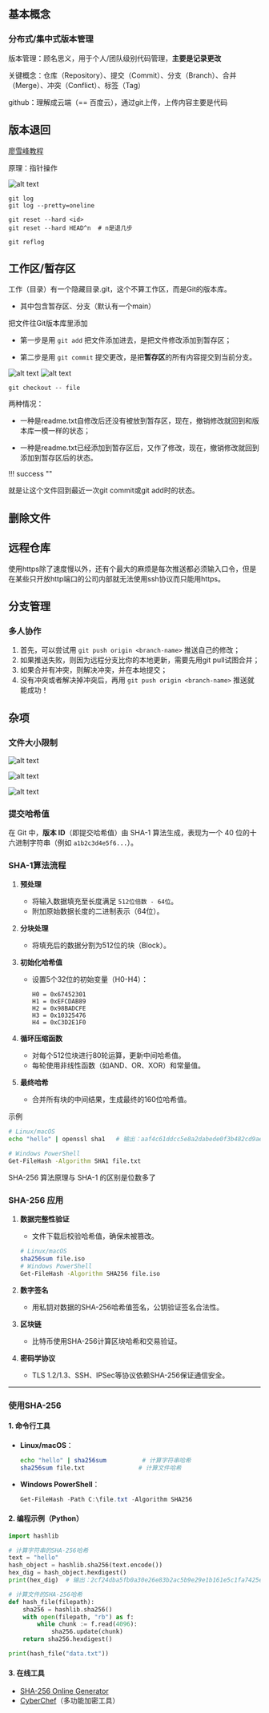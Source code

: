 ## 基本概念

### 分布式/集中式版本管理

版本管理：顾名思义，用于个人/团队级别代码管理，**主要是记录更改**

关键概念：仓库（Repository）、提交（Commit）、分支（Branch）、合并（Merge）、冲突（Conflict）、标签（Tag）

github：理解成云端（== 百度云），通过git上传，上传内容主要是代码

## 版本退回

[廖雪峰教程](https://liaoxuefeng.com/books/git/time-travel/reset/index.html)

原理：指针操作

![alt text](image-1.png)

```shell
git log
git log --pretty=oneline
```

```shell
git reset --hard <id>
git reset --hard HEAD^n  # n是退几步
```

```shell
git reflog
```

## 工作区/暂存区

工作（目录）有一个隐藏目录.git，这个不算工作区，而是Git的版本库。

- 其中包含暂存区、分支（默认有一个main）

把文件往Git版本库里添加

- 第一步是用 `git add` 把文件添加进去，是把文件修改添加到暂存区；

- 第二步是用 `git commit` 提交更改，是把**暂存区**的所有内容提交到当前分支。

![alt text](image-2.png)
![alt text](image-3.png)

```shell
git checkout -- file
```

两种情况：

- 一种是readme.txt自修改后还没有被放到暂存区，现在，撤销修改就回到和版本库一模一样的状态；

- 一种是readme.txt已经添加到暂存区后，又作了修改，现在，撤销修改就回到添加到暂存区后的状态。

!!! success ""

   就是让这个文件回到最近一次git commit或git add时的状态。

## 删除文件

## 远程仓库

使用https除了速度慢以外，还有个最大的麻烦是每次推送都必须输入口令，但是在某些只开放http端口的公司内部就无法使用ssh协议而只能用https。

## 分支管理

### 多人协作

1. 首先，可以尝试用 `git push origin <branch-name>` 推送自己的修改；
2. 如果推送失败，则因为远程分支比你的本地更新，需要先用git pull试图合并；
3. 如果合并有冲突，则解决冲突，并在本地提交；
4. 没有冲突或者解决掉冲突后，再用 `git push origin <branch-name>` 推送就能成功！

## 杂项

### 文件大小限制

![alt text](image-10.png)

![alt text](image-11.png)

![alt text](image.png)

### 提交哈希值


在 Git 中，**版本 ID**（即提交哈希值）由 SHA-1 算法生成，表现为一个 40 位的十六进制字符串（例如 `a1b2c3d4e5f6...`）。

### SHA-1算法流程

1. **预处理**  
   - 将输入数据填充至长度满足 `512位倍数 - 64位`。  
   - 附加原始数据长度的二进制表示（64位）。

2. **分块处理**  
   - 将填充后的数据分割为512位的块（Block）。

3. **初始化哈希值**  
   - 设置5个32位的初始变量（H0-H4）：  
     ```
     H0 = 0x67452301  
     H1 = 0xEFCDAB89  
     H2 = 0x98BADCFE  
     H3 = 0x10325476  
     H4 = 0xC3D2E1F0
     ```

4. **循环压缩函数**  
   - 对每个512位块进行80轮运算，更新中间哈希值。  
   - 每轮使用非线性函数（如AND、OR、XOR）和常量值。

5. **最终哈希**  
   - 合并所有块的中间结果，生成最终的160位哈希值。


示例

  ```bash
  # Linux/macOS
  echo "hello" | openssl sha1   # 输出：aaf4c61ddcc5e8a2dabede0f3b482cd9aea9434d

  # Windows PowerShell
  Get-FileHash -Algorithm SHA1 file.txt
  ```

SHA-256 算法原理与 SHA-1 的区别是位数多了


### **SHA-256 应用**

1. **数据完整性验证**  

   - 文件下载后校验哈希值，确保未被篡改。  
   ```bash
   # Linux/macOS
   sha256sum file.iso
   # Windows PowerShell
   Get-FileHash -Algorithm SHA256 file.iso
   ```

2. **数字签名**  
   - 用私钥对数据的SHA-256哈希值签名，公钥验证签名合法性。

3. **区块链**  
   - 比特币使用SHA-256计算区块哈希和交易验证。

4. **密码学协议**  
   - TLS 1.2/1.3、SSH、IPSec等协议依赖SHA-256保证通信安全。

---

### **使用SHA-256**
#### **1. 命令行工具**
- **Linux/macOS**：  
  ```bash
  echo "hello" | sha256sum          # 计算字符串哈希
  sha256sum file.txt               # 计算文件哈希
  ```
- **Windows PowerShell**：  
  ```powershell
  Get-FileHash -Path C:\file.txt -Algorithm SHA256
  ```

#### **2. 编程示例（Python）**
```python
import hashlib

# 计算字符串的SHA-256哈希
text = "hello"
hash_object = hashlib.sha256(text.encode())
hex_dig = hash_object.hexdigest()
print(hex_dig)  # 输出：2cf24dba5fb0a30e26e83b2ac5b9e29e1b161e5c1fa7425e73043362938b9824

# 计算文件的SHA-256哈希
def hash_file(filepath):
    sha256 = hashlib.sha256()
    with open(filepath, "rb") as f:
        while chunk := f.read(4096):
            sha256.update(chunk)
    return sha256.hexdigest()

print(hash_file("data.txt"))
```

#### **3. 在线工具**
- [SHA-256 Online Generator](https://emn178.github.io/online-tools/sha256.html)  
- [CyberChef](https://gchq.github.io/CyberChef/)（多功能加密工具）

